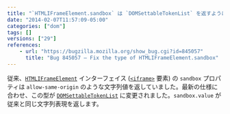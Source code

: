 ```yaml
---
title: "`HTMLIFrameElement.sandbox` は `DOMSettableTokenList` を返すようになりました"
date: "2014-02-07T11:57:09-05:00"
categories: ["dom"]
tags: []
versions: ["29"]
references:
    - url: "https://bugzilla.mozilla.org/show_bug.cgi?id=845057"
      title: "Bug 845057 – Fix the type of HTMLIFrameElement.sandbox"
---
```

従来、[`HTMLIFrameElement`](https://developer.mozilla.org/docs/Web/API/HTMLIFrameElement) インターフェイス ([`<iframe>`](https://developer.mozilla.org/docs/Web/HTML/Element/iframe) 要素) の `sandbox` プロパティは `allow-same-origin` のような文字列値を返していました。最新の仕様に合わせ、この型が [`DOMSettableTokenList`](https://developer.mozilla.org/docs/Web/API/DOMSettableTokenList) に変更されました。`sandbox.value` が従来と同じ文字列表現を返します。
